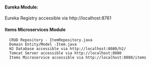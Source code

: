 
#### Eureka Module:

   Eureka Registry accessible via http://localhost:8761

#### Items Microservices Module

```
  CRUD Repository - ItemRepository.java
  Domain Entity/Model -Item.java
  H2 Database accessible via http://localhost:8080/h2/
  Tomcat Server accessible via http://localhost:8080
  Items Microservice accessible via http://localhost:8080/items
  ```
